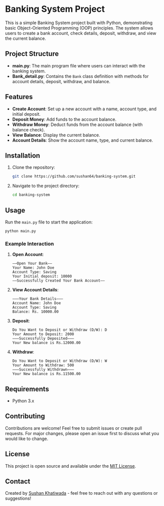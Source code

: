 # Banking System Project

This is a simple Banking System project built with Python, demonstrating basic Object-Oriented Programming (OOP) principles. The system allows users to create a bank account, check details, deposit, withdraw, and view the current balance.

## Project Structure

- **main.py**: The main program file where users can interact with the banking system.
- **Bank_detail.py**: Contains the `Bank` class definition with methods for account details, deposit, withdraw, and balance.

## Features

- **Create Account**: Set up a new account with a name, account type, and initial deposit.
- **Deposit Money**: Add funds to the account balance.
- **Withdraw Money**: Deduct funds from the account balance (with balance check).
- **View Balance**: Display the current balance.
- **Account Details**: Show the account name, type, and current balance.

## Installation

1. Clone the repository:
   ```bash
   git clone https://github.com/sushan64/banking-system.git
   ```
2. Navigate to the project directory:
   ```bash
   cd banking-system
   ```

## Usage

Run the `main.py` file to start the application:

```bash
python main.py
```

### Example Interaction

1. **Open Account**:
   ```
   ——Open Your Bank——
   Your Name: John Doe
   Account Type: Saving
   Your Initial deposit: 10000
   ——Successfully Created Your Bank Account——
   ```

2. **View Account Details**:
   ```
   ———Your Bank Details———
   Account Name: John Doe
   Account Type: Saving
   Balance: Rs. 10000.00
   ```

3. **Deposit**:
   ```
   Do You Want to Deposit or Withdraw (D/W): D
   Your Amount to Deposit: 2000
   ———Successfully Deposited———
   Your New balance is Rs.12000.00
   ```

4. **Withdraw**:
   ```
   Do You Want to Deposit or Withdraw (D/W): W
   Your Amount to Withdraw: 500
   ———Successfully Withdrawn———
   Your New balance is Rs.11500.00
   ```

## Requirements

- Python 3.x

## Contributing

Contributions are welcome! Feel free to submit issues or create pull requests. For major changes, please open an issue first to discuss what you would like to change.

## License

This project is open source and available under the [MIT License](LICENSE).

## Contact

Created by [Sushan Khatiwada](https://github.com/sushan64) - feel free to reach out with any questions or suggestions!
